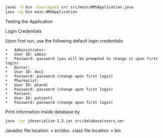 ```bash
javac -d bin -sourcepath src src/main/HMSApplication.java
java -cp bin main.HMSApplication
```

Testing the Application

Login Credentials

Upon first run, use the following default login credentials:

	•	Administrator:
	•	User ID: admin
	•	Password: password (you will be prompted to change it upon first login)
	•	Doctor:
	•	User ID: doc1
	•	Password: password (change upon first login)
	•	Pharmacist:
	•	User ID: pharm1
	•	Password: password (change upon first login)
	•	Patient:
	•	User ID: patient1
	•	Password: password (change upon first login)

Print information inside database by
```bash
java -jar jdeserialize-1.2.jar src/database/users.ser
```
Javadoc file location:
	• src\doc
 .class file location:
	• bin
